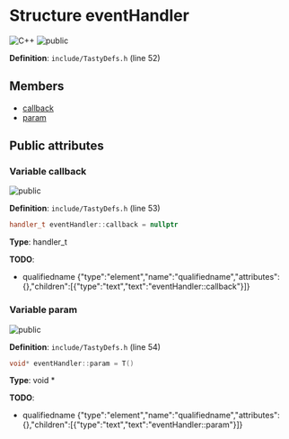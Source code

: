 <a id="structevent_handler"></a>
# Structure eventHandler

![][C++]
![][public]

**Definition**: `include/TastyDefs.h` (line 52)





## Members

* [callback](structevent_handler.md#structevent_handler_1a11a606b18789d43647a6ed580de30874)
* [param](structevent_handler.md#structevent_handler_1a4632f18eccf72e49a46cd4da610be413)

## Public attributes

<a id="structevent_handler_1a11a606b18789d43647a6ed580de30874"></a>
### Variable callback

![][public]

**Definition**: `include/TastyDefs.h` (line 53)

```cpp
handler_t eventHandler::callback = nullptr
```







**Type**: handler_t

**TODO**:

* qualifiedname {"type":"element","name":"qualifiedname","attributes":{},"children":[{"type":"text","text":"eventHandler::callback"}]}

<a id="structevent_handler_1a4632f18eccf72e49a46cd4da610be413"></a>
### Variable param

![][public]

**Definition**: `include/TastyDefs.h` (line 54)

```cpp
void* eventHandler::param = T()
```







**Type**: void *

**TODO**:

* qualifiedname {"type":"element","name":"qualifiedname","attributes":{},"children":[{"type":"text","text":"eventHandler::param"}]}

[public]: https://img.shields.io/badge/-public-brightgreen (public)
[C++]: https://img.shields.io/badge/language-C%2B%2B-blue (C++)